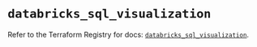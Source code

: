 # `databricks_sql_visualization`

Refer to the Terraform Registry for docs: [`databricks_sql_visualization`](https://registry.terraform.io/providers/databricks/databricks/1.70.0/docs/resources/sql_visualization).
